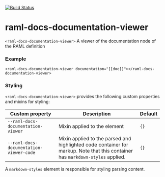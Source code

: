 [![Build Status](https://travis-ci.org/advanced-rest-client/raml-docs-documentation-viewer.svg?branch=master)](https://travis-ci.org/advanced-rest-client/raml-docs-documentation-viewer)  

# raml-docs-documentation-viewer

`<raml-docs-documentation-viewer>` A viewer of the documentation node of the RAML definition

### Example
```
<raml-docs-documentation-viewer documentation="[[doc]]"></raml-docs-documentation-viewer>
```

### Styling
`<raml-docs-documentation-viewer>` provides the following custom properties and mixins for styling:

Custom property | Description | Default
----------------|-------------|----------
`--raml-docs-documentation-viewer` | Mixin applied to the element | `{}`
`--raml-docs-documentation-viewer-code` | Mixin applied to the parsed and highlighted code container for markup. Note that this container has `markdown-styles` applied. | `{}`

A `markdown-styles` element is responsible for styling parsing content.

